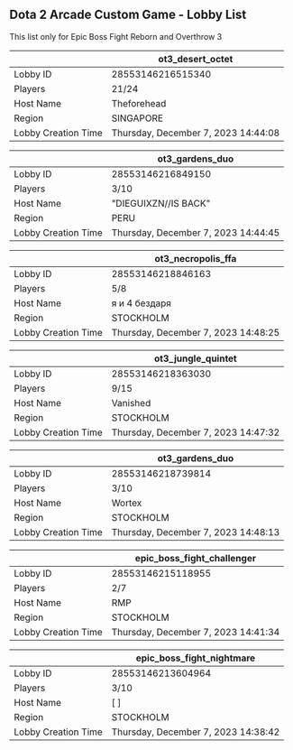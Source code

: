 ## Dota 2 Arcade Custom Game - Lobby List

This list only for Epic Boss Fight Reborn and Overthrow 3

|  | ot3_desert_octet |
| ------ | ------ |
| Lobby ID | 28553146216515340 |
| Players | 21/24 |
| Host Name | Theforehead |
| Region | SINGAPORE |
| Lobby Creation Time | Thursday, December 7, 2023 14:44:08 |


|  | ot3_gardens_duo |
| ------ | ------ |
| Lobby ID | 28553146216849150 |
| Players | 3/10 |
| Host Name | "DIEGUIXZN//IS BACK" |
| Region | PERU |
| Lobby Creation Time | Thursday, December 7, 2023 14:44:45 |


|  | ot3_necropolis_ffa |
| ------ | ------ |
| Lobby ID | 28553146218846163 |
| Players | 5/8 |
| Host Name | я и 4 бездаря |
| Region | STOCKHOLM |
| Lobby Creation Time | Thursday, December 7, 2023 14:48:25 |


|  | ot3_jungle_quintet |
| ------ | ------ |
| Lobby ID | 28553146218363030 |
| Players | 9/15 |
| Host Name | Vanished |
| Region | STOCKHOLM |
| Lobby Creation Time | Thursday, December 7, 2023 14:47:32 |


|  | ot3_gardens_duo |
| ------ | ------ |
| Lobby ID | 28553146218739814 |
| Players | 3/10 |
| Host Name | Wortex |
| Region | STOCKHOLM |
| Lobby Creation Time | Thursday, December 7, 2023 14:48:13 |


|  | epic_boss_fight_challenger |
| ------ | ------ |
| Lobby ID | 28553146215118955 |
| Players | 2/7 |
| Host Name | RMP |
| Region | STOCKHOLM |
| Lobby Creation Time | Thursday, December 7, 2023 14:41:34 |


|  | epic_boss_fight_nightmare |
| ------ | ------ |
| Lobby ID | 28553146213604964 |
| Players | 3/10 |
| Host Name | [                         ] |
| Region | STOCKHOLM |
| Lobby Creation Time | Thursday, December 7, 2023 14:38:42 |


